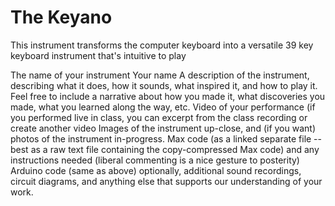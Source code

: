 # The Keyano
This instrument transforms the computer keyboard into a versatile 39 key keyboard instrument that's intuitive to play

The name of your instrument
Your name
A description of the instrument, describing what it does, how it sounds, what inspired it, and how to play it.  Feel free to include a narrative about how you made it, what discoveries you made, what you learned along the way, etc.
Video of your performance (if you performed live in class, you can excerpt from the class recording or create another video
Images of the instrument up-close, and (if you want) photos of the instrument in-progress.
Max code (as a linked separate file -- best as a raw text file containing the copy-compressed Max code) and any instructions needed (liberal commenting is a nice gesture to posterity)
Arduino code (same as above)
optionally, additional sound recordings, circuit diagrams, and anything else that supports our understanding of your work.
